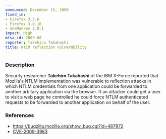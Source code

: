 ```yaml
---
announced: December 15, 2009
fixed_in:
- Firefox 3.5.6
- Firefox 3.0.16
- SeaMonkey 2.0.1
impact: High
mfsa_id: 2009-68
reporter: Takehiro Takahashi
title: NTLM reflection vulnerability
---
```


<h3>Description</h3>

<p>Security researcher <strong>Takehiro Takahashi</strong> of the IBM
X-Force reported that Mozilla's NTLM implementation was vulnerable to
reflection attacks in which NTLM credentials from one application
could be forwarded to another arbitary application via the browser.
If an attacker could get a user to visit a web page he controlled he
could force NTLM authenticated requests to be forwarded to another
application on behalf of the user.</p>

<h3>References</h3>

<ul>
  <li><a href="https://bugzilla.mozilla.org/show_bug.cgi?id=487872">https://bugzilla.mozilla.org/show_bug.cgi?id=487872</a></li>
  <li><a class="ex-ref" href="http://cve.mitre.org/cgi-bin/cvename.cgi?name=CVE-2009-3983">CVE-2009-3983</a></li>
</ul>




